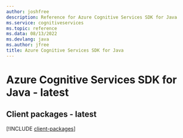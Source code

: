 ```yaml
---
author: joshfree
description: Reference for Azure Cognitive Services SDK for Java
ms.service: cognitiveservices
ms.topic: reference
ms.data: 08/13/2022
ms.devlang: java
ms.author: jfree
title: Azure Cognitive Services SDK for Java
---
```

# Azure Cognitive Services SDK for Java - latest

## Client packages - latest
[!INCLUDE [client-packages](cognitive-services-client-index.md)]
